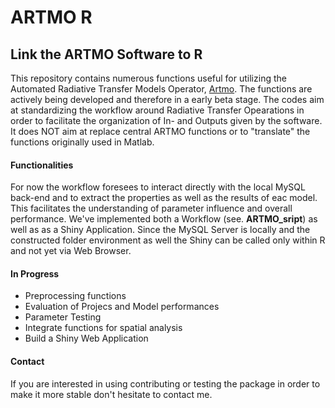 # ARTMO R
## Link the ARTMO Software to R

This repository contains numerous functions useful for utilizing the Automated Radiative Transfer Models Operator, [Artmo](http://ipl.uv.es/artmo/). The functions are actively being developed and therefore in a early beta stage.
The codes aim at standardizing the workflow around Radiative Transfer Opearations in order to facilitate the organization of In- and Outputs given by the software. It does NOT aim at replace central ARTMO functions or to "translate" the functions originally used in Matlab.

#### Functionalities

For now the workflow foresees to interact directly with the local MySQL back-end and to extract the properties as well as the results of eac model. This facilitates the understanding of parameter influence and overall performance.
We've implemented both a Workflow (see. **ARTMO_sript**) as well as as a Shiny Application. Since the MySQL Server is locally and the constructed folder environment as well the Shiny can be called only within R and not yet via Web Browser.

#### In Progress

* Preprocessing functions
* Evaluation of Projecs and Model performances
* Parameter Testing 
* Integrate functions for spatial analysis
* Build a Shiny Web Application

#### Contact

If you are interested in using contributing or testing the package in order to make it more stable don't hesitate to contact me.